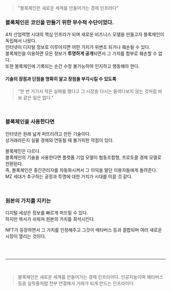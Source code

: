 > "블록체인은 새로운 세계를 만들어가는 경제 인프라다"

### 블록체인은 코인을 만들기 위한 부수적 수단이었다.

4차 산업력명 시대의 핵심 인프라가 되며 새로운 비즈니스 모델을 만들고자 블록체인이 독립해서 나왔다. <br>
인터넷이 디지털 정보로 이루어지면 어떤 가치가 위변조 되거나 훼손될 수 있다.<br>
블록체인을 이용하면 모든 정보가 **투명하게 공개**되면서 그 가치를 함부로 훼손할 수 없다.<br>
또한 블록체인에 기록되는 순간 수정 불가능하여 인지하고 행동해야 한다.

#### 기술의 장점과 단점을 명확히 알고 장점을 부각시킬 수 있도록

> "한 번 거기서 작은 실패를 했다고 그 시장을 다시는 들여다보지 않는 것처럼 바보 같은 일은 없다."

<br>

### 블록체인을 사용한다면

인터넷은 원래 넓게 퍼뜨리려고 만든 기술이다.<br>
상거래라든지 실물 경제와 연동될 때 불가피한 약점이 있다.<br>

블록체인은 다르다.<br>
블록체인의 기술을 사용한다면 플랫폼 기업 모델이 협동조합형, 프로토콜 경제 모델로 전환된다.<br>
즉, 블록체인은 중간관리자를 자동화시켜서 그 이익을 말단 이용자들에게 돌려준다.<br>
MZ 세대가 추구하는 공정과 투명에 대한 가치가 시대를 이끌 것 같다.

<br>

### 원본의 가치를 지키는

디지털 세상은 정보를 빠르게 퍼뜨릴 수 있다.<br>
하지만 복사가 쉬워져 원본의 가치를 희석시킨다.

NFT가 등장하면서 그 가치를 인정해주고 그것이 메타버스 등과 결합되며 여러 새로운 시장이 열리는 것이다.

<br>
<br>

___

<br>

> 블록체인은 새로운 세계를 만들어가는 경제 인프라이다.
인공지눙이며 메타버스 등을 실핏줄처럼 전부 연결해서 거래가 되게 만드는 인프라이다.


